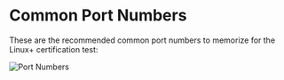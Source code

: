 # Common Port Numbers
These are the recommended common port numbers to memorize for the Linux+ certification test:

![Port Numbers](https://user-images.githubusercontent.com/3869367/158069724-94a5771c-d577-4af9-9aa8-49eda2dfdb0c.png)
